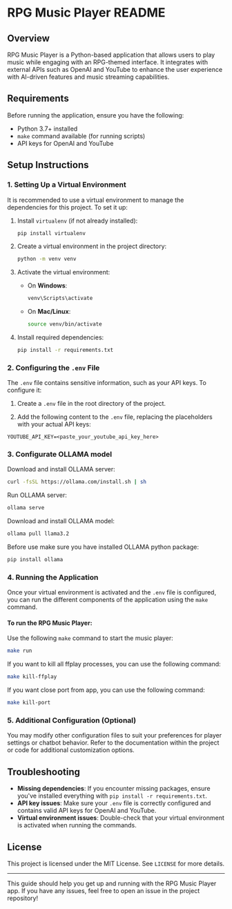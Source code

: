 # RPG Music Player README

## Overview
RPG Music Player is a Python-based application that allows users to play music while engaging with an RPG-themed interface. It integrates with external APIs such as OpenAI and YouTube to enhance the user experience with AI-driven features and music streaming capabilities.

## Requirements

Before running the application, ensure you have the following:

- Python 3.7+ installed
- `make` command available (for running scripts)
- API keys for OpenAI and YouTube

## Setup Instructions

### 1. **Setting Up a Virtual Environment**

It is recommended to use a virtual environment to manage the dependencies for this project. To set it up:

1. Install `virtualenv` (if not already installed):
   ```bash
   pip install virtualenv
   ```

2. Create a virtual environment in the project directory:
   ```bash
   python -m venv venv
   ```

3. Activate the virtual environment:
   - On **Windows**:
     ```bash
     venv\Scripts\activate
     ```
   - On **Mac/Linux**:
     ```bash
     source venv/bin/activate
     ```

4. Install required dependencies:
   ```bash
   pip install -r requirements.txt
   ```

### 2. **Configuring the `.env` File**

The `.env` file contains sensitive information, such as your API keys. To configure it:

1. Create a `.env` file in the root directory of the project.

2. Add the following content to the `.env` file, replacing the placeholders with your actual API keys:

```
YOUTUBE_API_KEY=<paste_your_youtube_api_key_here>
```
   
### 3. Configurate OLLAMA model

Download and install OLLAMA server:

```bash
curl -fsSL https://ollama.com/install.sh | sh
```

Run OLLAMA server:

```bash
ollama serve
````

Download and install OLLAMA model:

```bash
ollama pull llama3.2
```

Before use make sure you have installed OLLAMA python package:

```bash
pip install ollama
```

### 4. **Running the Application**

Once your virtual environment is activated and the `.env` file is configured, you can run the different components of the application using the `make` command.

#### To run the RPG Music Player:

Use the following `make` command to start the music player:

```bash
make run
```

If you want to kill all ffplay processes, you can use the following command:

```bash
make kill-ffplay
```

If you want close port from app, you can use the following command:

```bash
make kill-port
```

### 5. **Additional Configuration (Optional)**

You may modify other configuration files to suit your preferences for player settings or chatbot behavior. Refer to the documentation within the project or code for additional customization options.

## Troubleshooting

- **Missing dependencies**: If you encounter missing packages, ensure you've installed everything with `pip install -r requirements.txt`.
- **API key issues**: Make sure your `.env` file is correctly configured and contains valid API keys for OpenAI and YouTube.
- **Virtual environment issues**: Double-check that your virtual environment is activated when running the commands.


## License

This project is licensed under the MIT License. See `LICENSE` for more details.

---

This guide should help you get up and running with the RPG Music Player app. If you have any issues, feel free to open an issue in the project repository!

